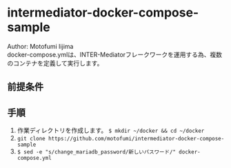 # intermediator-docker-compose-sample
Author: Motofumi Iijima  
docker-compose.ymlは、INTER-Mediatorフレークワークを運用する為、複数のコンテナを定義して実行します。


## 前提条件


## 手順
1. 作業ディレクトリを作成します。  ```$ mkdir ~/docker && cd ~/docker```
2. `git clone https://github.com/motofumi/intermediator-docker-compose-sample`
3. `$ sed -e "s/change_mariadb_password/新しいパスワード/" docker-compose.yml`







